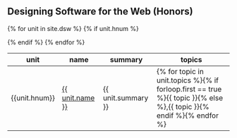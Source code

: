   <h2>Designing Software for the Web (Honors)</h2>

  <table>
    <thead>
  <tr><th>unit</th><th>name</th><th>summary</th><th>topics</th></tr>
  </thead>

<tbody>

{% for unit in site.dsw %}
{% if unit.hnum  %} <!-- avoids including index.md in list -->
  <tr>
     <td class="unit_num">{{unit.hnum}}</td>
     <td class="unit_name"><a href="{{unit.url}}">{{ unit.name }}</a></td>
     <td class="unit_summary">{{ unit.summary }}</td>
     <td class="unit_topics">{% for topic in unit.topics %}{% if forloop.first == true %}{{ topic }}{% else %},{{ topic }}{% endif %}{% endfor %}</td>
   </tr>

{% endif %} <!-- if unit.num -->
{% endfor %} <!-- for unit in site.dsw -->
  </tbody>
  </table>
